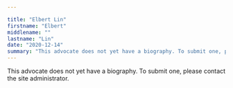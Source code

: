 ```yaml
---

title: "Elbert Lin"
firstname: "Elbert"
middlename: ""
lastname: "Lin"
date: "2020-12-14"
summary: "This advocate does not yet have a biography. To submit one, please contact the site administrator."
---
```

This advocate does not yet have a biography. To submit one, please contact the site administrator.

